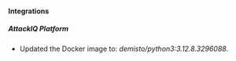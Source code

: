 
#### Integrations

##### AttackIQ Platform

- Updated the Docker image to: *demisto/python3:3.12.8.3296088*.

